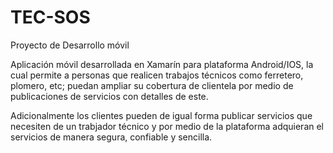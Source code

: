 # TEC-SOS
Proyecto de Desarrollo móvil


Aplicación móvil desarrollada en Xamarín para plataforma Android/IOS, la cual permite a personas que realicen trabajos técnicos como ferretero, plomero, etc; puedan ampliar su cobertura de clientela por medio de publicaciones de servicios con detalles de este. 

Adicionalmente los clientes pueden de igual forma publicar servicios que necesiten de un trabjador técnico y por medio de la plataforma adquieran el servicios de manera segura, confiable y sencilla.

